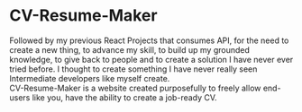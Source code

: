 # CV-Resume-Maker
Followed by my previous React Projects that consumes API, for the need to create a new thing, to advance my skill, to build up my grounded knowledge, to give back to people and to create a solution I have never ever tried before. I thought to create something I have never really seen Intermediate developers like myself create. <br />
CV-Resume-Maker is a website created purposefully to freely allow end-users like you, have the ability to create a job-ready CV. 
